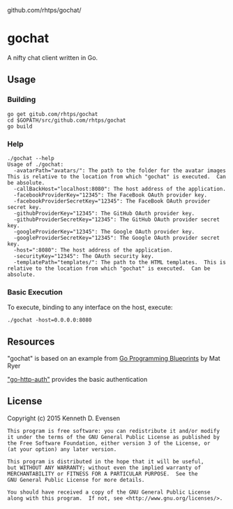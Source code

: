 github.com/rhtps/gochat/
# gochat
A nifty chat client written in Go.

## Usage
### Building
```
go get gitub.com/rhtps/gochat
cd $GOPATH/src/github.com/rhtps/gochat
go build
```
### Help
```
./gochat --help
Usage of ./gochat:
  -avatarPath="avatars/": The path to the folder for the avatar images  This is relative to the location from which "gochat" is executed.  Can be absolute.
  -callBackHost="localhost:8080": The host address of the application.
  -facebookProviderKey="12345": The FaceBook OAuth provider key.
  -facebookProviderSecretKey="12345": The FaceBook OAuth provider secret key.
  -githubProviderKey="12345": The GitHub OAuth provider key.
  -githubProviderSecretKey="12345": The GitHub OAuth provider secret key.
  -googleProviderKey="12345": The Google OAuth provider key.
  -googleProviderSecretKey="12345": The Google OAuth provider secret key.
  -host=":8080": The host address of the application.
  -securityKey="12345": The OAuth security key.
  -templatePath="templates/": The path to the HTML templates.  This is relative to the location from which "gochat" is executed.  Can be absolute.
```

### Basic Execution
To execute, binding to any interface on the host, execute:
```
./gochat -host=0.0.0.0:8080
```

## Resources
"gochat" is based on an example from [Go Programming Blueprints](https://github.com/matryer/goblueprints) by Mat Ryer

["go-http-auth"](https://github.com/abbot/go-http-auth) provides the basic authentication
## License
Copyright (c) 2015 Kenneth D. Evensen

    This program is free software: you can redistribute it and/or modify
    it under the terms of the GNU General Public License as published by
    the Free Software Foundation, either version 3 of the License, or
    (at your option) any later version.

    This program is distributed in the hope that it will be useful,
    but WITHOUT ANY WARRANTY; without even the implied warranty of
    MERCHANTABILITY or FITNESS FOR A PARTICULAR PURPOSE.  See the
    GNU General Public License for more details.

    You should have received a copy of the GNU General Public License
    along with this program.  If not, see <http://www.gnu.org/licenses/>.
